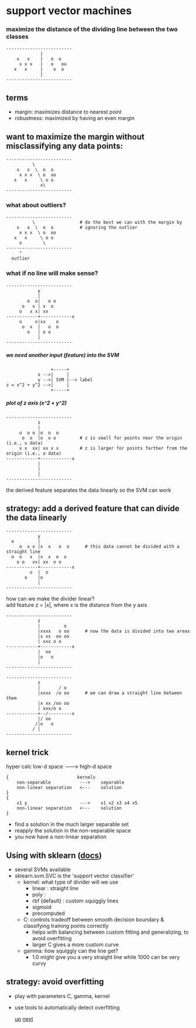 ###
# support vector machines
###

### maximize the distance of the dividing line between the two classes
    -------------------------
                 |           
        x   x    |   o  o    
         x x x   |   o   oo  
       x   x     |    o  o   
                 |           
    -------------------------

## terms
- margin: maximizes distance to nearest point
- robustness: maximized by having an even margin

## want to maximize the margin without misclassifying any data points:
    -------------------------       
              \ 
        x   x  \  o  o
         x x x  \ o  oo
       x   x     \ o o 
                 x\
    -------------------------       

### what about outliers?
    -------------------------       
              \                 # do the best we can with the margin by 
        x   x  \  o  o          # ignoring the outlier
         x x x  \ o  oo         
       x   x     \ o o 
         o        \
    -------------------------
         ^
      outlier


### what if no line will make sense?
    -------------------------
                y
                |
            o  o|   o o 
          o   x | x  o          
         o   x x| xx            
    ------------+------------x
         o     x|xx    o        
          o  x  |   o  o        
            o   | o o
                |
    -------------------------

##### we need another input (feature) into the SVM
                     +-----+
                x -->|     |
                y -->| SVM |--> label
    z = x^2 + y^2 -->|     |
                     +-----+

##### plot of z axis (x^2 + y^2) 
    -------------------------
                z
                |
         o  o o |o  o  o       
          o  o  |o  o o         # z is small for points near the origin (i.e., x data)
         x x  xx| xx x x        # z is larger for points farther from the origin (i.e., o data)
    ------------+------------x
                |
                |
                |
    -------------------------
the derived feature separates the data linearly so the SVM can work

## strategy: add a derived feature that can divide the data linearly
    -------------------------
                y
      o         |        
         o  x x |x  x   o  o      # this data cannot be divided with a straight line
      o  o   x  |x  x  o  o      
        o o   xx| xx  o o        
    ------------+------------x
             o  |  o
           o    |o
                |
    -------------------------
how can we make the divider linear?  
add feature z = |x|, where x is the distance from the y axis   

    -------------------------
                z
                |         o
                |xxxx   o oo      # now the data is divided into two areas
                |x xx  oo oo     
                | xxx o o        
    ------------+------------x
                |  oo
                |o   o
                |
    -------------------------

    -------------------------
                z
                |       / o
                |xxxx  /o oo      # we can draw a straight line between them 
                |x xx /oo oo     
                | xxx/o o        
    ------------+--/---------x
                |/ oo
               /|o   o
              / |
    -------------------------

## kernel trick

hyper calc
low-d space    --->    high-d space

    {                          kernels
        non-separable           --->    separable
        non-linear separation   <---    solution
    }
    {
        x1 y                    --->    x1 x2 x3 x4 x5
        non-linear separation   <---    solution
    }

- find a solution in the much larger separable set  
- reapply the solution in the non-separable space  
- you now have a non-linear separation  

## Using with sklearn ([docs](http://scikit-learn.org/stable/modules/svm.html#svm))
- several SVMs available
- sklearn.svm.SVC is the 'support vector classifier'
    - kernel: what type of divider will we use
        - linear        : straight line
        - poly          : 
        - rbf (default) : custom squiggly lines
        - sigmoid
        - precomputed
    - C: controls tradeoff between smooth decision boundary & classifying training points correctly 
        - helps with balancing between custom fitting and generalizing, to avoid overfitting
        - larger C gives a more custom curve
    - gamma: how squiggly can the line get?
        - 1.0 might give you a very straight line while 1000 can be very curvy

## strategy: avoid overfitting
- play with parameters C, gamma, kernel
- use tools to automatically detect overfitting
  
  
  
  [up](toc.md)    [next]()
















